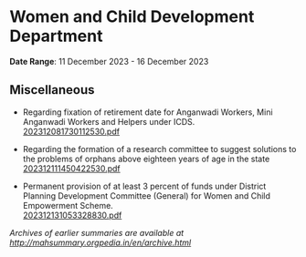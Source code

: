 # Women and Child Development Department

**Date Range**: 11 December 2023 - 16 December 2023


## Miscellaneous
- Regarding fixation of retirement date for Anganwadi Workers, Mini Anganwadi Workers and Helpers under ICDS.\
  [202312081730112530.pdf](https://gr.maharashtra.gov.in/Site/Upload/Government%20Resolutions/English/202312081730112530.pdf)

- Regarding the formation of a research committee to suggest solutions to the problems of orphans above eighteen years of age in the state\
  [202312111450422530.pdf](https://gr.maharashtra.gov.in/Site/Upload/Government%20Resolutions/English/202312111450422530.pdf)

- Permanent provision of at least 3 percent of funds under District Planning Development Committee (General) for Women and Child Empowerment Scheme.\
  [202312131053328830.pdf](https://gr.maharashtra.gov.in/Site/Upload/Government%20Resolutions/English/202312131053328830.pdf)


*Archives of earlier summaries are available at http://mahsummary.orgpedia.in/en/archive.html*